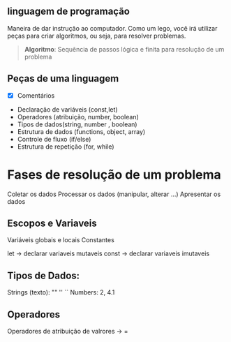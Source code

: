 ## linguagem de programação

Maneira de dar instrução ao computador.
Como um lego, você irá utilizar peças para criar algoritmos, ou seja, para resolver problemas.

>  **Algoritmo**: Sequência de passos  lógica e finita para resolução  de um problema

## Peças de uma linguagem

-  [x] Comentários
- Declaração de variáveis (const,let)
- Operadores (atribuição, number, boolean)
- Tipos de dados(string, number , boolean)
- Estrutura de dados (functions, object, array)
- Controle de fluxo (if/else)
- Estrutura de repetição (for, while)

# Fases de resolução de um problema

Coletar os dados
Processar os dados (manipular, alterar ...)
Apresentar os dados


## Escopos e Variaveis

Variáveis globais e locais
Constantes

let -> declarar variaveis mutaveis
const -> declarar variaveis imutaveis

## Tipos de Dados:

Strings (texto): "" '' ``
Numbers: 2, 4.1

## Operadores
 
 Operadores de atribuição de valrores -> =